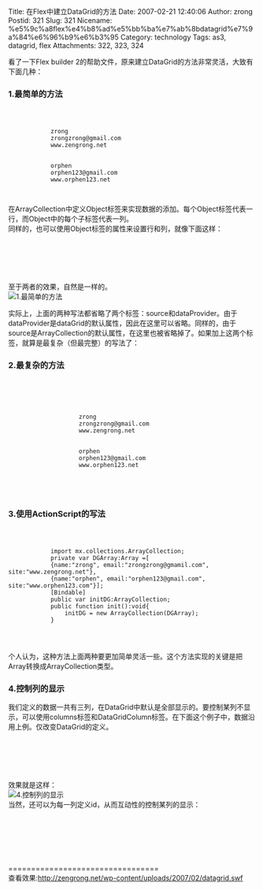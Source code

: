Title: 在Flex中建立DataGrid的方法
Date: 2007-02-21 12:40:06
Author: zrong
Postid: 321
Slug: 321
Nicename: %e5%9c%a8flex%e4%b8%ad%e5%bb%ba%e7%ab%8bdatagrid%e7%9a%84%e6%96%b9%e6%b3%95
Category: technology
Tags: as3, datagrid, flex
Attachments: 322, 323, 324

看了一下Flex builder
2的帮助文件，原来建立DataGrid的方法非常灵活，大致有下面几种：

### 1.最简单的方法

``` {lang="xml"}

    
        
            zrong
            zrongzrong@gmail.com
            www.zengrong.net
        
        
            orphen
            orphen123@gmail.com
            www.orphen123.net
        
    
```

在ArrayCollection中定义Object标签来实现数据的添加。每个Object标签代表一行，而Object中的每个子标签代表一列。  
同样的，也可以使用Object标签的属性来设置行和列，就像下面这样：  
<!--more-->

``` {lang="xml"}

    
        
        
    
```

至于两者的效果，自然是一样的。  
![1.最简单的方法](/wp-content/uploads/2007/02/datagrid01.png)  

实际上，上面的两种写法都省略了两个标签：source和dataProvider。由于dataProvider是dataGrid的默认属性，因此在这里可以省略。同样的，由于source是ArrayCollection的默认属性，在这里也被省略掉了。如果加上这两个标签，就算是最复杂（但最完整）的写法了：

### 2.最复杂的方法

``` {lang="xml"}

    
        
                         
                
                    zrong
                    zrongzrong@gmail.com
                    www.zengrong.net
                
                
                    orphen
                    orphen123@gmail.com
                    www.orphen123.net
                
            
        
    
```

### 3.使用ActionScript的写法

``` {lang="actionscript"}

    
        
            import mx.collections.ArrayCollection;
            private var DGArray:Array =[
            {name:"zrong", email:"zrongzrong@gmamil.com", site:"www.zengrong.net"},
            {name:"orphen", email:"orphen123@gmail.com", site:"www.orphen123.com"}];
            [Bindable]
            public var initDG:ArrayCollection;
            public function init():void{
                initDG = new ArrayCollection(DGArray);
            }
        
    
    
```

个人认为，这种方法上面两种要更加简单灵活一些。这个方法实现的关键是把Array转换成ArrayCollection类型。

### 4.控制列的显示

我们定义的数据一共有三列，在DataGrid中默认是全部显示的。要控制某列不显示，可以使用columns标签和DataGridColumn标签。在下面这个例子中，数据沿用上例。仅改变DataGrid的定义。

``` {lang="actionscript"}

    
        
        
    
```

效果就是这样：  
![4.控制列的显示](/wp-content/uploads/2007/02/datagrid02.png)  
当然，还可以为每一列定义id，从而互动性的控制某列的显示：

``` {lang="actionscript"}

    
        
        
        
    

```

=================================  
查看效果:<http://zengrong.net/wp-content/uploads/2007/02/datagrid.swf>

